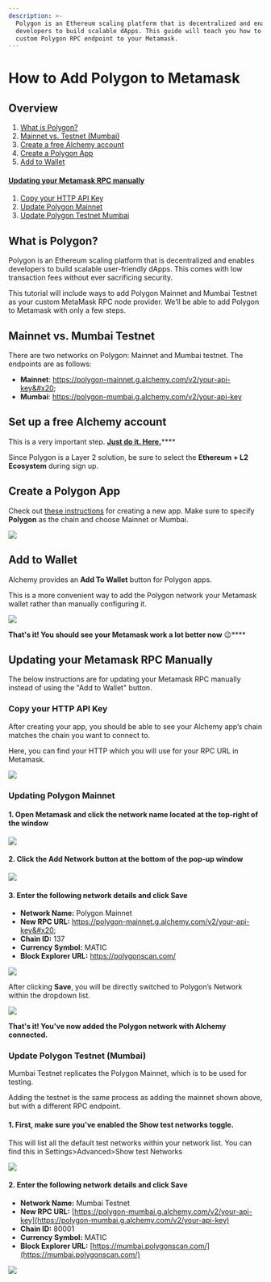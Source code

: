 ```yaml
---
description: >-
  Polygon is an Ethereum scaling platform that is decentralized and enables
  developers to build scalable dApps. This guide will teach you how to add a
  custom Polygon RPC endpoint to your Metamask.
---
```


# How to Add Polygon to Metamask

## Overview&#x20;

1. [What is Polygon?](how-to-add-polygon-to-metamask.md#undefined)
2. [Mainnet vs. Testnet (Mumbai)](how-to-add-polygon-to-metamask.md#mainnet-vs.-mumbai-testnet)
3. [Create a free Alchemy account](https://alchemy.com/?a=991c4e82df)
4. [Create a Polygon App](how-to-add-polygon-to-metamask.md#create-an-arbitrum-app)
5. [Add to Wallet](how-to-add-polygon-to-metamask.md#add-to-wallet)&#x20;

#### [Updating your Metamask RPC manually](how-to-add-polygon-to-metamask.md#updating-your-metamask-rpc-manually)

1. [Copy your HTTP API Key](how-to-add-polygon-to-metamask.md#copy-your-http-api-key)
2. [Update Polygon Mainnet ](how-to-add-polygon-to-metamask.md#updating-arbitrum-mainnet)
3. [Update Polygon Testnet Mumbai](how-to-add-polygon-to-metamask.md#update-arbitrum-testnet-rinkeby)

## What is Polygon?

Polygon is an Ethereum scaling platform that is decentralized and enables developers to build scalable user-friendly dApps. This comes with low transaction fees without ever sacrificing security.

This tutorial will include ways to add Polygon Mainnet and Mumbai Testnet as your custom MetaMask RPC node provider. We’ll be able to add Polygon to Metamask with only a few steps.

## Mainnet vs. Mumbai Testnet

There are two networks on Polygon: Mainnet and Mumbai testnet. The endpoints are as follows:

* **Mainnet**: https://polygon-mainnet.g.alchemy.com/v2/your-api-key&#x20;
* **Mumbai**: https://polygon-mumbai.g.alchemy.com/v2/your-api-key

## Set up a free Alchemy account

This is a very important step. [**Just do it. Here.**](https://alchemy.com/?a=991c4e82df)****

Since Polygon is a Layer 2 solution, be sure to select the **Ethereum + L2 Ecosystem** during sign up.

## Create a Polygon App

Check out [these instructions](../../introduction/getting-started/#1.create-an-alchemy-key) for creating a new app. Make sure to specify **Polygon** as the chain and choose Mainnet or Mumbai.&#x20;

![](https://lh4.googleusercontent.com/D2NmnDi4kkBqiv5W3joUuNEgZO2AhEFtB60NgfjkSmwbi-KAWO6BITEivkDbmf53mZZ47I6GaFS451nmzP4LfpOllsLQO1iL\_fC0JCapP2RZivE3x14ycbTGdrHzTN-\_cyH-MOhf5KusKsrI8w)

## Add to Wallet&#x20;

Alchemy provides an **Add To Wallet** button for Polygon apps.&#x20;

This is a more convenient way to add the Polygon network your Metamask wallet rather than manually configuring it.

![](https://lh6.googleusercontent.com/IQl7GNdpWPFev7clg6W9UkAnB0tVBNQ7Bb34MN-TQ\_xAGx71qMH20zrCfoomY\_We4Kp3Eit17TOXQmB-CN7eGqq3RYZWmYrK6YYtza6jNIxc-Hb67s-CIn3HEZUZIS2UacHztIV7gx3-ATPRgg)

**That's it! You should see your Metamask work a lot better now** :wink:****

## Updating your Metamask RPC Manually

The below instructions are for updating your Metamask RPC manually instead of using the "Add to Wallet" button.&#x20;

### Copy your HTTP API Key

After creating your app, you should be able to see your Alchemy app’s chain matches the chain you want to connect to.

Here, you can find your HTTP which you will use for your RPC URL in Metamask.&#x20;

![](https://lh6.googleusercontent.com/l4CFWdORsxl-7ZQREGJNkep5Iaa8uKHwysvodtGtgM8yZMKsOjkvjprLHDmVKhdZ7k2eBKsw2ZEVbMNxZiLaggRTef8u1TsCXy3Ad2pdpc8urNU2yN5ot7Gj98qW6Q\_6P7SxbqFjbYxvhfioBg)

### Updating Polygon Mainnet&#x20;

#### 1. Open Metamask and click the network name located at the top-right of the window

![](https://lh6.googleusercontent.com/mPiLz0wfWbDFpmTLs4Yw8zKBNcskZ6PIiY8mfLZyHzANgImI21VlUC77KeWnCpqhoAm6zAlRTmSZNkDbNdfW-0xCvTi\_XRhWunRniadVOiH86whV3knuxCKcvF\_zx47aPK4mDuWY-N3flH59mA)

#### 2. Click the Add Network button at the bottom of the pop-up window

![](https://lh3.googleusercontent.com/7pfK7UwcyhF\_Yfx2EIZjnDJH04jJEKT64g8q1gdxcQNiruRPn6392\_2wq0swtQUwrDRk7e9HrDAADXdV85JC-YCigkVN3XgB2Jp11aS8-aVYFhWAOMGs6n74fr350JEsJgKjECnlfVIveyxm0g)

#### 3. Enter the following network details and click Save

* **Network Name:** Polygon Mainnet&#x20;
* **New RPC URL:** https://polygon-mainnet.g.alchemy.com/v2/your-api-key&#x20;
* **Chain ID:** 137&#x20;
* **Currency Symbol:** MATIC&#x20;
* **Block Explorer URL:** https://polygonscan.com/

![](https://lh4.googleusercontent.com/hiZkwtW7SRqH0MhrO4QQhxcYE6sj-M7qnjspR5cQx3p5RuzUGw8O-N00d6kjOPApOvf3JrVOWbygT5nj4Y3UJIWFV14nPpoZz4QLhLmSXpzm\_rmZ0Zpn4f-gmskRIuDPsGcM9ZK9y6zXcUrN7g)

After clicking **Save**, you will be directly switched to Polygon’s Network within the dropdown list.

![](https://lh4.googleusercontent.com/geYVs\_nfYzVAiRNp\_4A3qpqoS2U6FhbBEukCzgtUhbEd14UG1yH02EOqTuq8iUtWGHxSTS4G1vufHORLE\_3oJ131f5lxU1kNZcB7JW9bYIl230zS9MsYvqdW2Lcp27KI3LVZCY5rCz\_pEu9MOw)

**That's it!  You've now added the Polygon network with Alchemy connected.**

### Update Polygon Testnet (Mumbai)&#x20;

Mumbai Testnet replicates the Polygon Mainnet, which is to be used for testing.

Adding the testnet is the same process as adding the mainnet shown above, but with a different RPC endpoint.&#x20;

#### 1. First, make sure you’ve enabled the Show test networks toggle.&#x20;

This will list all the default test networks within your network list. You can find this in Settings>Advanced>Show test Networks

![](https://lh5.googleusercontent.com/PNKWBFbxdeGtC2XkMVGsl4xDLwETmsBph6Bwy6iyicqPwRv54t6sEO7DC7r1L8wYo4TwbMET9jz0AbdMo3SO6qWZUX2wpsef2IIUZ9evW5oWg9xts2dHMrybv7t-tnvoOsIHN3Z04UfTn-v76Q)

#### 2. Enter the following network details and click Save

* **Network Name:** Mumbai Testnet
* **New RPC URL:** [https://polygon-mumbai.g.alchemy.com/v2/your-api-key](https://polygon-mumbai.g.alchemy.com/v2/your-api-key)
* **Chain ID:** 80001
* **Currency Symbol:** MATIC
* **Block Explorer URL:** [https://mumbai.polygonscan.com/](https://mumbai.polygonscan.com/)

![](https://lh4.googleusercontent.com/6cC\_sOuIXugG\_ongR\_HpiuUmWxwKUqOmaMBB3MNthp5Gah2-ihyG4QzSy7KfE-tJHxFsqbL7u4GWXkoC1ZAfhohHW0M1zqH7mJFd9yq436XztyMlMPRYBF9-uUr6DWqGGJgiFJt2ifUtEpAwxg)
